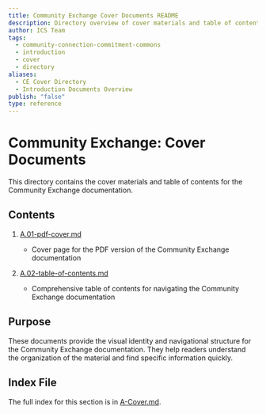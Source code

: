 ```yaml
---
title: Community Exchange Cover Documents README
description: Directory overview of cover materials and table of contents for the Community Exchange documentation
author: ICS Team
tags:
  - community-connection-commitment-commons
  - introduction
  - cover
  - directory
aliases:
  - CE Cover Directory
  - Introduction Documents Overview
publish: "false"
type: reference
---
```


# Community Exchange: Cover Documents

This directory contains the cover materials and table of contents for the Community Exchange documentation.

## Contents

1. [A.01-pdf-cover.md](notes/ics/ccc/v0.2/A-Cover/A.01-pdf-cover.md)
   - Cover page for the PDF version of the Community Exchange documentation

2. [A.02-table-of-contents.md](notes/ics/ccc/v0.2/A-Cover/A.02-table-of-contents.md)
   - Comprehensive table of contents for navigating the Community Exchange documentation

## Purpose

These documents provide the visual identity and navigational structure for the Community Exchange documentation. They help readers understand the organization of the material and find specific information quickly.

## Index File

The full index for this section is in [A-Cover.md](notes/ics/ccc/v0.2/A-Cover/A-Cover.md).